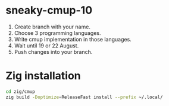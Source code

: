 # sneaky-cmup-10

1. Create branch with your name.
2. Choose 3 programming languages.
3. Write cmup implementation in those languages.
4. Wait until 19 or 22 August.
5. Push changes into your branch.

# Zig installation

```bash
cd zig/cmup
zig build -Doptimize=ReleaseFast install --prefix ~/.local/
```
